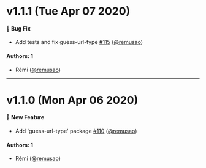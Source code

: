 # v1.1.1 (Tue Apr 07 2020)

#### :bug: Bug Fix

- Add tests and fix guess-url-type [#115](https://github.com/remusao/mono/pull/115) ([@remusao](https://github.com/remusao))

#### Authors: 1

- Rémi ([@remusao](https://github.com/remusao))

---

# v1.1.0 (Mon Apr 06 2020)

#### :rocket: New Feature

- Add 'guess-url-type' package [#110](https://github.com/remusao/mono/pull/110) ([@remusao](https://github.com/remusao))

#### Authors: 1

- Rémi ([@remusao](https://github.com/remusao))